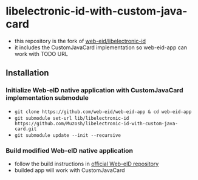# libelectronic-id-with-custom-java-card
* this repository is the fork of [web-eid/libelectronic-id](https://github.com/web-eid/libelectronic-id)
* it includes the CustomJavaCard implementation so web-eid-app can work with TODO URL

## Installation
### Initialize Web-eID native application with CustomJavaCard implementation submodule
* `git clone https://github.com/web-eid/web-eid-app & cd web-eid-app`
* `git submodule set-url lib/libelectronic-id https://github.com/Muzosh/libelectronic-id-with-custom-java-card.git`
* `git submodule update --init --recursive`

### Build modified Web-eID native application
* follow the build instructions in [official Web-eID repository](https://github.com/web-eid/web-eid-app#building-and-testing)
* builded app will work with CustomJavaCard
